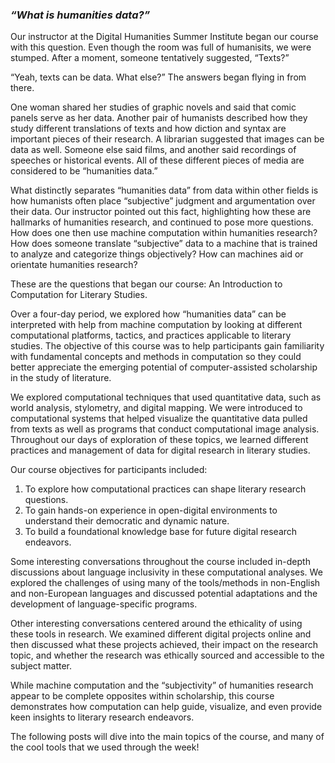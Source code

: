 ### *“What is humanities data?”*

Our instructor at the Digital Humanities Summer Institute began our course with this question. Even though the room was full of humanisits, we were stumped. After a moment, someone tentatively suggested, “Texts?”

 “Yeah, texts can be data. What else?” The answers began flying in from there. 

One woman shared her studies of graphic novels and said that comic panels serve as her data. Another pair of humanists described how they study different translations of texts and how diction and syntax are important pieces of their research. A librarian suggested that images can be data as well. Someone else said films, and another said recordings of speeches or historical events. All of these different pieces of media are considered to be “humanities data.” 

What distinctly separates “humanities data” from data within other fields is how humanists often place “subjective” judgment and argumentation over their data. Our instructor pointed out this fact, highlighting how these are hallmarks of humanities research, and continued to pose more questions. How does one then use machine computation within humanities research? How does someone translate “subjective” data to a machine that is trained to analyze and categorize things objectively? How can machines aid or orientate humanities research?

These are the questions that began our course: An Introduction to Computation for Literary Studies. 

Over a four-day period, we explored how “humanities data” can be interpreted with help from machine computation by looking at different computational platforms, tactics, and practices applicable to literary studies. The objective of this course was to help participants gain familiarity with fundamental concepts and methods in computation so they could better appreciate the emerging potential of computer-assisted scholarship in the study of literature.

We explored computational techniques that used quantitative data, such as world analysis, stylometry, and digital mapping. We were introduced to computational systems that helped visualize the quantitative data pulled from texts as well as programs that conduct computational image analysis. Throughout our days of exploration of these topics, we learned different practices and management of data for digital research in literary studies. 

Our course objectives for participants included:
1. To explore how computational practices can shape literary research questions.
2. To gain hands-on experience in open-digital environments to understand their democratic and dynamic nature.
3. To build a foundational knowledge base for future digital research endeavors.


Some interesting conversations throughout the course included in-depth discussions about language inclusivity in these computational analyses. We explored the challenges of using many of the tools/methods in non-English and non-European languages and discussed potential adaptations and the development of language-specific programs.

Other interesting conversations centered around the ethicality of using these tools in research. We examined different digital projects online and then discussed what these projects achieved, their impact on the research topic, and whether the research was ethically sourced and accessible to the subject matter.

While machine computation and the “subjectivity” of humanities research appear to be complete opposites within scholarship, this course demonstrates how computation can help guide, visualize, and even provide keen insights to literary research endeavors. 

The following posts will dive into the main topics of the course, and many of the cool tools that we used through the week! 




